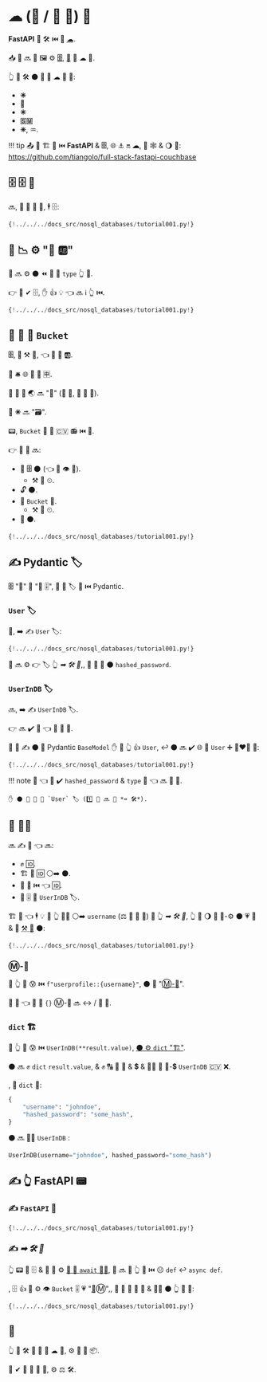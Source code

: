 # ☁ (📎 / 🦏 💽) 💽

**FastAPI** 💪 🛠️ ⏮️ 🙆 <abbr title="Distributed database (Big Data), also 'Not Only SQL'">☁</abbr>.

📥 👥 🔜 👀 🖼 ⚙️ **<a href="https://www.couchbase.com/" class="external-link" target="_blank">🗄</a>**, <abbr title="Document here refers to a JSON object (a dict), with keys and values, and those values can also be other JSON objects, arrays (lists), numbers, strings, booleans, etc.">📄</abbr> 🧢 ☁ 💽.

👆 💪 🛠️ ⚫️ 🙆 🎏 ☁ 💽 💖:

* **✳**
* **👸**
* **✳**
* **🇸🇲**
* **✳**, ♒️.

!!! tip
    📤 🛂 🏗 🚂 ⏮️ **FastAPI** &amp; **🗄**, 🌐 ⚓️ 🔛 **☁**, 🔌 🕸 &amp; 🌖 🧰: <a href="https://github.com/tiangolo/full-stack-fastapi-couchbase" class="external-link" target="_blank">https://github.com/tiangolo/full-stack-fastapi-couchbase</a>

## 🗄 🗄 🦲

🔜, 🚫 💸 🙋 🎂, 🕴 🗄:

```Python hl_lines="3-5"
{!../../../docs_src/nosql_databases/tutorial001.py!}
```

## 🔬 📉 ⚙️ "📄 🆎"

👥 🔜 ⚙️ ⚫️ ⏪ 🔧 🏑 `type` 👆 📄.

👉 🚫 ✔ 🗄, ✋️ 👍 💡 👈 🔜 ℹ 👆 ⏮️.

```Python hl_lines="9"
{!../../../docs_src/nosql_databases/tutorial001.py!}
```

## 🚮 🔢 🤚 `Bucket`

**🗄**, 🥡 ⚒ 📄, 👈 💪 🎏 🆎.

👫 🛎 🌐 🔗 🎏 🈸.

🔑 🔗 💽 🌏 🔜 "💽" (🎯 💽, 🚫 💽 💽).

🔑 **✳** 🔜 "🗃".

📟, `Bucket` 🎨 👑 🇨🇻 📻 ⏮️ 💽.

👉 🚙 🔢 🔜:

* 🔗 **🗄** 🌑 (👈 💪 👁 🎰).
    * ⚒ 🔢 ⏲.
* 🔓 🌑.
* 🤚 `Bucket` 👐.
    * ⚒ 🔢 ⏲.
* 📨 ⚫️.

```Python hl_lines="12-21"
{!../../../docs_src/nosql_databases/tutorial001.py!}
```

## ✍ Pydantic 🏷

**🗄** "📄" 🤙 "🎻 🎚", 👥 💪 🏷 👫 ⏮️ Pydantic.

### `User` 🏷

🥇, ➡️ ✍ `User` 🏷:

```Python hl_lines="24-28"
{!../../../docs_src/nosql_databases/tutorial001.py!}
```

👥 🔜 ⚙️ 👉 🏷 👆 *➡ 🛠️ 🔢*,, 👥 🚫 🔌 ⚫️ `hashed_password`.

### `UserInDB` 🏷

🔜, ➡️ ✍ `UserInDB` 🏷.

👉 🔜 ✔️ 💽 👈 🤙 🏪 💽.

👥 🚫 ✍ ⚫️ 🏿 Pydantic `BaseModel` ✋️ 🏿 👆 👍 `User`, ↩️ ⚫️ 🔜 ✔️ 🌐 🔢 `User` ➕ 👩‍❤‍👨 🌅:

```Python hl_lines="31-33"
{!../../../docs_src/nosql_databases/tutorial001.py!}
```

!!! note
    👀 👈 👥 ✔️ `hashed_password` &amp; `type` 🏑 👈 🔜 🏪 💽.

    ✋️ ⚫️ 🚫 🍕 🏢 `User` 🏷 (1️⃣ 👥 🔜 📨 *➡ 🛠️*).

## 🤚 👩‍💻

🔜 ✍ 🔢 👈 🔜:

* ✊ 🆔.
* 🏗 📄 🆔 ⚪️➡️ ⚫️.
* 🤚 📄 ⏮️ 👈 🆔.
* 🚮 🎚 📄 `UserInDB` 🏷.

🏗 🔢 👈 🕴 💡 🤚 👆 👩‍💻 ⚪️➡️ `username` (⚖️ 🙆 🎏 🔢) 🔬 👆 *➡ 🛠️ 🔢*, 👆 💪 🌖 💪 🏤-⚙️ ⚫️ 💗 🍕 &amp; 🚮 <abbr title="Automated test, written in code, that checks if another piece of code is working correctly.">⚒ 💯</abbr> ⚫️:

```Python hl_lines="36-42"
{!../../../docs_src/nosql_databases/tutorial001.py!}
```

### Ⓜ-🎻

🚥 👆 🚫 😰 ⏮️ `f"userprofile::{username}"`, ⚫️ 🐍 "<a href="https://docs.python.org/3/glossary.html#term-f-string" class="external-link" target="_blank">Ⓜ-🎻</a>".

🙆 🔢 👈 🚮 🔘 `{}` Ⓜ-🎻 🔜 ↔ / 💉 🎻.

### `dict` 🏗

🚥 👆 🚫 😰 ⏮️ `UserInDB(**result.value)`, <a href="https://docs.python.org/3/glossary.html#term-argument" class="external-link" target="_blank">⚫️ ⚙️ `dict` "🏗"</a>.

⚫️ 🔜 ✊ `dict` `result.value`, &amp; ✊ 🔠 🚮 🔑 &amp; 💲 &amp; 🚶‍♀️ 👫 🔑-💲 `UserInDB` 🇨🇻 ❌.

, 🚥 `dict` 🔌:

```Python
{
    "username": "johndoe",
    "hashed_password": "some_hash",
}
```

⚫️ 🔜 🚶‍♀️ `UserInDB` :

```Python
UserInDB(username="johndoe", hashed_password="some_hash")
```

## ✍ 👆 **FastAPI** 📟

### ✍ `FastAPI` 📱

```Python hl_lines="46"
{!../../../docs_src/nosql_databases/tutorial001.py!}
```

### ✍ *➡ 🛠️ 🔢*

👆 📟 🤙 🗄 &amp; 👥 🚫 ⚙️ <a href="https://docs.couchbase.com/python-sdk/2.5/async-programming.html#asyncio-python-3-5" class="external-link" target="_blank">🥼 🐍 <code>await</code> 🐕‍🦺</a>, 👥 🔜 📣 👆 🔢 ⏮️ 😐 `def` ↩️ `async def`.

, 🗄 👍 🚫 ⚙️ 👁 `Bucket` 🎚 💗 "<abbr title="A sequence of code being executed by the program, while at the same time, or at intervals, there can be others being executed too.">🧵</abbr>Ⓜ",, 👥 💪 🤚 🥡 🔗 &amp; 🚶‍♀️ ⚫️ 👆 🚙 🔢:

```Python hl_lines="49-53"
{!../../../docs_src/nosql_databases/tutorial001.py!}
```

## 🌃

👆 💪 🛠️ 🙆 🥉 🥳 ☁ 💽, ⚙️ 👫 🐩 📦.

🎏 ✔ 🙆 🎏 🔢 🧰, ⚙️ ⚖️ 🛠️.
